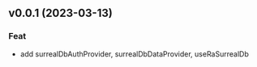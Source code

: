 
<a name="v0.0.1"></a>
## v0.0.1 (2023-03-13)

### Feat

* add surrealDbAuthProvider, surrealDbDataProvider, useRaSurrealDb

